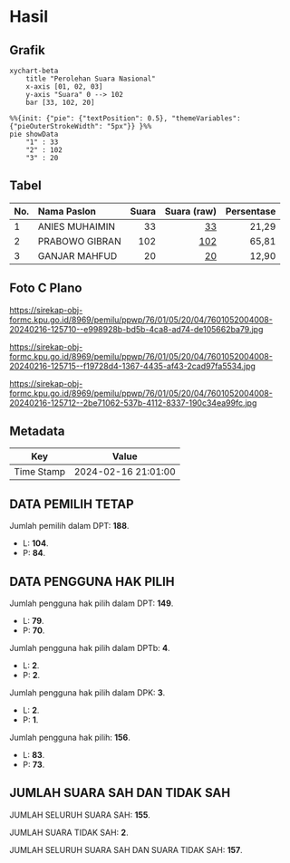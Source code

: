 # Hasil

## Grafik

```mermaid
xychart-beta
    title "Perolehan Suara Nasional"
    x-axis [01, 02, 03]
    y-axis "Suara" 0 --> 102
    bar [33, 102, 20]
```

```mermaid
%%{init: {"pie": {"textPosition": 0.5}, "themeVariables": {"pieOuterStrokeWidth": "5px"}} }%%
pie showData
    "1" : 33
    "2" : 102
    "3" : 20
```

## Tabel

| No. | Nama Paslon    | Suara | Suara (raw) | Persentase |
|:--- |:-------------- | -----:| -----------:| ----------:|
| 1   | ANIES MUHAIMIN | 33    | [33][p-1]   | 21,29      |
| 2   | PRABOWO GIBRAN | 102   | [102][p-2]  | 65,81      |
| 3   | GANJAR MAHFUD  | 20    | [20][p-3]   | 12,90      |


[p-1]: https://github.com/gigit-pemilu/pemilu-2024/blob/main/pilpres/hitung-suara/sub/76-sulawesi-barat/sub/01-pasangkayu/sub/05-dapurang/sub/2004-bulu-bonggu/sub/008-tps/sub/paslon-1.txt
[p-2]: https://github.com/gigit-pemilu/pemilu-2024/blob/main/pilpres/hitung-suara/sub/76-sulawesi-barat/sub/01-pasangkayu/sub/05-dapurang/sub/2004-bulu-bonggu/sub/008-tps/sub/paslon-2.txt
[p-3]: https://github.com/gigit-pemilu/pemilu-2024/blob/main/pilpres/hitung-suara/sub/76-sulawesi-barat/sub/01-pasangkayu/sub/05-dapurang/sub/2004-bulu-bonggu/sub/008-tps/sub/paslon-3.txt

## Foto C Plano

https://sirekap-obj-formc.kpu.go.id/8969/pemilu/ppwp/76/01/05/20/04/7601052004008-20240216-125710--e998928b-bd5b-4ca8-ad74-de105662ba79.jpg

https://sirekap-obj-formc.kpu.go.id/8969/pemilu/ppwp/76/01/05/20/04/7601052004008-20240216-125715--f19728d4-1367-4435-af43-2cad97fa5534.jpg

https://sirekap-obj-formc.kpu.go.id/8969/pemilu/ppwp/76/01/05/20/04/7601052004008-20240216-125712--2be71062-537b-4112-8337-190c34ea99fc.jpg


## Metadata

| Key        | Value               |
| ---------- | ------------------- |
| Time Stamp | 2024-02-16 21:01:00 |


## DATA PEMILIH TETAP

Jumlah pemilih dalam DPT: **188**.
 * L: **104**.
 * P: **84**.

## DATA PENGGUNA HAK PILIH

Jumlah pengguna hak pilih dalam DPT: **149**.
 * L: **79**.
 * P: **70**.

Jumlah pengguna hak pilih dalam DPTb: **4**.
 * L: **2**.
 * P: **2**.

Jumlah pengguna hak pilih dalam DPK: **3**.
 * L: **2**.
 * P: **1**.

Jumlah pengguna hak pilih: **156**.
 * L: **83**.
 * P: **73**.

## JUMLAH SUARA SAH DAN TIDAK SAH

JUMLAH SELURUH SUARA SAH: **155**.

JUMLAH SUARA TIDAK SAH: **2**.

JUMLAH SELURUH SUARA SAH DAN SUARA TIDAK SAH: **157**.



